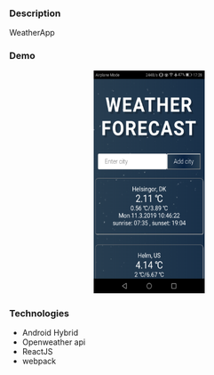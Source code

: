 ### Description
WeatherApp

### Demo

<!-- ![image](./www/img/demo.png) -->

<p style="text-align:center"><img width="200px" height="400px" src ="./www/img/demo.png" /></p>

### Technologies
* Android Hybrid
* Openweather api  
* ReactJS
* webpack

